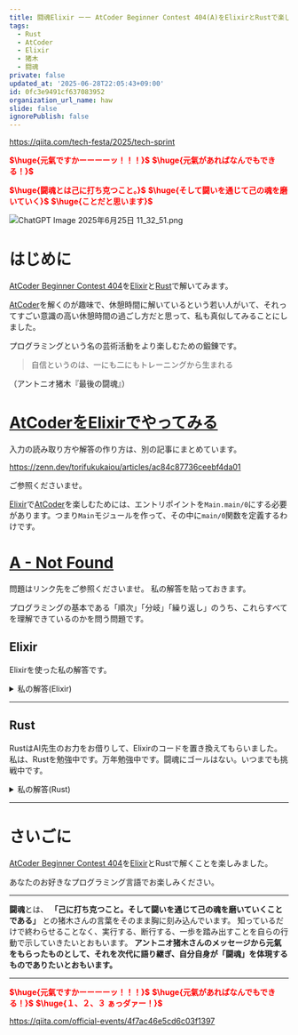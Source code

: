 ```yaml
---
title: 闘魂Elixir ーー AtCoder Beginner Contest 404(A)をElixirとRustで楽しむ
tags:
  - Rust
  - AtCoder
  - Elixir
  - 猪木
  - 闘魂
private: false
updated_at: '2025-06-28T22:05:43+09:00'
id: 0fc3e9491cf637083952
organization_url_name: haw
slide: false
ignorePublish: false
---
```

https://qiita.com/tech-festa/2025/tech-sprint

<b><font color="red">$\huge{元氣ですかーーーーッ！！！}$</font></b>
<b><font color="red">$\huge{元氣があればなんでもできる！}$</font></b>

<b><font color="red">$\huge{闘魂とは己に打ち克つこと。}$</font></b>
<b><font color="red">$\huge{そして闘いを通じて己の魂を磨いていく}$</font></b>
<b><font color="red">$\huge{ことだと思います}$</font></b>

![ChatGPT Image 2025年6月25日 11_32_51.png](https://qiita-image-store.s3.ap-northeast-1.amazonaws.com/0/131808/a80ca1b4-3ccd-40c7-945b-6c8c969727e0.png)



# はじめに

[AtCoder Beginner Contest 404](https://atcoder.jp/contests/abc404)を[Elixir](https://elixir-lang.org/)と[Rust](https://www.rust-lang.org/)で解いてみます。  

[AtCoder](https://atcoder.jp/)を解くのが趣味で、休憩時間に解いているという若い人がいて、それってすごい意識の高い休憩時間の過ごし方だと思って、私も真似してみることにしました。  

プログラミングという名の芸術活動をより楽しむための鍛錬です。  

> 自信というのは、一にも二にもトレーニングから生まれる

（アントニオ猪木『最後の闘魂』）


# [AtCoderをElixirでやってみる](https://zenn.dev/torifukukaiou/articles/ac84c87736ceebf4da01)

入力の読み取り方や解答の作り方は、別の記事にまとめています。


https://zenn.dev/torifukukaiou/articles/ac84c87736ceebf4da01

ご参照くださいませ。

[Elixir](https://elixir-lang.org/)で[AtCoder](https://atcoder.jp/)を楽しむためには、エントリポイントを`Main.main/0`にする必要があります。つまり`Main`モジュールを作って、その中に`main/0`関数を定義するわけです。

# [A - Not Found](https://atcoder.jp/contests/abc404/tasks/abc404_a)

問題はリンク先をご参照くださいませ。
私の解答を貼っておきます。

プログラミングの基本である「順次」「分岐」「繰り返し」のうち、これらすべてを理解できているのかを問う問題です。

## Elixir

Elixirを使った私の解答です。


<details><summary>私の解答(Elixir)</summary>

_問題文を読んでいらっしゃることを前提にひとこと解説をしておきます。_


[MapSet](https://hexdocs.pm/elixir/MapSet.html)モジュールを使いました。  
[Enum.reduce_while/3](https://hexdocs.pm/elixir/Enum.html#reduce_while/3)で、答えの候補が見つかったら探索を打ち切ることにしました。  



```elixir
defmodule Main do
  def main do
    IO.read(:line)
    |> String.trim()
    |> solve()
    |> IO.puts()
  end

  def solve(s) do
    s
    |> String.to_charlist()
    |> MapSet.new()
    |> do_solve()
  end

  defp do_solve(map_set) do
    (?a..?z)
    |> Enum.reduce_while(nil, fn c, nil ->
      if MapSet.member?(map_set, c), do: {:cont, nil}, else: {:halt, c}
    end)
    |> List.wrap()
    |> List.to_string()
  end
end
```

</details>

---

## Rust

RustはAI先生のお力をお借りして、Elixirのコードを置き換えてもらいました。
私は、Rustを勉強中です。万年勉強中です。闘魂にゴールはない。いつまでも挑戦中です。

<details><summary>私の解答(Rust)</summary>

```rust
use std::collections::HashSet;
use std::io::{self, BufRead};

fn main() {
    // 入力を受け取る
    let stdin = io::stdin();
    let s = stdin.lock().lines().next().unwrap().unwrap();

    // solve 関数で処理
    let result = solve(&s);
    println!("{}", result);
}

fn solve(s: &str) -> String {
    // 入力文字列の各文字を HashSet に追加（重複排除）
    let set: HashSet<char> = s.chars().collect();

    // a〜z の中で最初に出現していない文字を探す
    for c in 'a'..='z' {
        if !set.contains(&c) {
            return c.to_string();
        }
    }

    // 全ての文字が含まれていた場合は空文字を返す（必要に応じて"None"などに変更可）
    String::new()
}

```

</details>

---

# さいごに

[AtCoder Beginner Contest 404](https://atcoder.jp/contests/abc404)を[Elixir](https://elixir-lang.org/)とRustで解くことを楽しみました。

あなたのお好きなプログラミング言語でお楽しみください。

---


**闘魂**とは、  **「己に打ち克つこと。そして闘いを通じて己の魂を磨いていくことである」** との猪木さんの言葉をそのまま胸に刻み込んでいます。
知っているだけで終わらせることなく、実行する、断行する、一歩を踏み出すことを自らの行動で示していきたいとおもいます。
**アントニオ猪木さんのメッセージから元氣をもらったものとして、それを次代に語り継ぎ、自分自身が「闘魂」を体現するものでありたいとおもいます。**

---

<b><font color="red">$\huge{元氣ですかーーーーッ！！！}$</font></b>
<b><font color="red">$\huge{元氣があればなんでもできる！}$</font></b>
<b><font color="red">$\huge{１、２、３ ぁっダァー！}$</font></b>


https://qiita.com/official-events/4f7ac46e5cd6c03f1397
